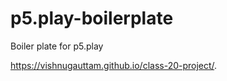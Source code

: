 # p5.play-boilerplate
Boiler plate for p5.play

 https://vishnugauttam.github.io/class-20-project/.
